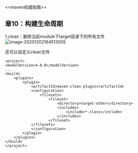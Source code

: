 <<maven权威指南>>



## 章10：构建生命周期

1.clean：删除当前mudule下target目录下的所有文件![image-20201202164513005](G:\_document\1typora_document\maven权威指南.assets\image-20201202164513005.png)

还可以自定义clean文件

~~~
<project>
<modelVersion>4.0.0</modelVersion>
...
<build>
    <plugins>
        <plugin>
            <artifactId>maven-clean-plugin</artifactId>
            <configuration>
                <filesets>
                    <fileset>
                        <directory>target-other</directory>
                        <includes>
                            <include>*.class</include>
                        </includes>
                	</fileset>
            </filesets>
            </configuration>
        </plugin>
    </plugins>
</build>
</project>
~~~


